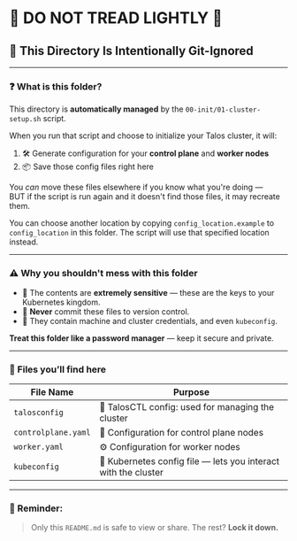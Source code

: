 # 🚨 DO NOT TREAD LIGHTLY 🚨
## 📂 This Directory Is Intentionally Git-Ignored

---

### ❓ What is this folder?

This directory is **automatically managed** by the `00-init/01-cluster-setup.sh` script.

When you run that script and choose to initialize your Talos cluster, it will:
1. 🛠️ Generate configuration for your **control plane** and **worker nodes**
2. 📦 Save those config files right here

You *can* move these files elsewhere if you know what you're doing —  
BUT if the script is run again and it doesn't find those files, it may recreate them.

You can choose another location by copying `config_location.example` to `config_location`
in this folder. The script will use that specified location instead. 

---

### ⚠️ Why you shouldn't mess with this folder

- 🔐 The contents are **extremely sensitive** — these are the keys to your Kubernetes kingdom.
- 🚫 **Never** commit these files to version control.
- 🤖 They contain machine and cluster credentials, and even `kubeconfig`.

**Treat this folder like a password manager** — keep it secure and private.

---

### 📁 Files you’ll find here

| File Name           | Purpose                                                    |
|---------------------|------------------------------------------------------------|
| `talosconfig`        | 🧠 TalosCTL config: used for managing the cluster          |
| `controlplane.yaml`  | 🧭 Configuration for control plane nodes                   |
| `worker.yaml`        | ⚙️ Configuration for worker nodes                         |
| `kubeconfig`         | 🔑 Kubernetes config file — lets you interact with the cluster |

---

### 📌 Reminder:
> Only this `README.md` is safe to view or share. The rest? **Lock it down.**
